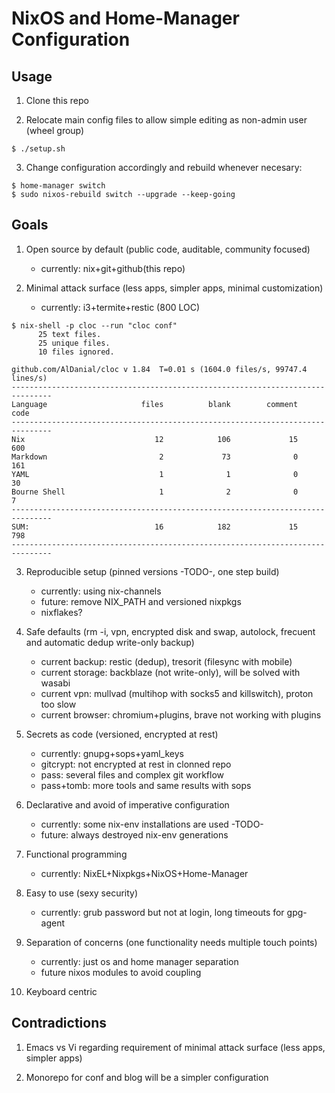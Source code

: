 # NixOS and Home-Manager Configuration

## Usage

1. Clone this repo

2. Relocate main config files to allow simple editing as non-admin
user (wheel group)
```
$ ./setup.sh
```

3. Change configuration accordingly and rebuild whenever necesary:
```
$ home-manager switch
$ sudo nixos-rebuild switch --upgrade --keep-going
```

## Goals

1. Open source by default (public code, auditable, community focused)
   - currently: nix+git+github(this repo)

2. Minimal attack surface (less apps, simpler apps, minimal customization)
   - currently: i3+termite+restic (800 LOC)
```
$ nix-shell -p cloc --run "cloc conf"
      25 text files.
      25 unique files.
      10 files ignored.

github.com/AlDanial/cloc v 1.84  T=0.01 s (1604.0 files/s, 99747.4 lines/s)
-------------------------------------------------------------------------------
Language                     files          blank        comment           code
-------------------------------------------------------------------------------
Nix                             12            106             15            600
Markdown                         2             73              0            161
YAML                             1              1              0             30
Bourne Shell                     1              2              0              7
-------------------------------------------------------------------------------
SUM:                            16            182             15            798
-------------------------------------------------------------------------------
```

3. Reproducible setup (pinned versions -TODO-, one step build)
   - currently: using nix-channels
   - future: remove NIX_PATH and versioned nixpkgs
   - nixflakes?

4. Safe defaults (rm -i, vpn, encrypted disk and swap, autolock,
frecuent and automatic dedup write-only backup)
   - current backup: restic (dedup), tresorit (filesync with mobile)
   - current storage: backblaze (not write-only), will be solved with wasabi
   - current vpn: mullvad (multihop with socks5 and killswitch), proton too slow
   - current browser: chromium+plugins, brave not working with plugins

5. Secrets as code (versioned, encrypted at rest)
   - currently: gnupg+sops+yaml_keys
   - gitcrypt: not encrypted at rest in clonned repo
   - pass: several files and complex git workflow
   - pass+tomb: more tools and same results with sops

6. Declarative and avoid of imperative configuration
   - currently: some nix-env installations are used -TODO-
   - future: always destroyed nix-env generations

7. Functional programming
   - currently: NixEL+Nixpkgs+NixOS+Home-Manager

8. Easy to use (sexy security)
   - currently: grub password but not at login, long timeouts for gpg-agent

9. Separation of concerns (one functionality needs multiple touch points)
   - currently: just os and home manager separation
   - future nixos modules to avoid coupling

10. Keyboard centric

## Contradictions

1. Emacs vs Vi regarding requirement of minimal attack surface (less apps,
simpler apps)

1. Monorepo for conf and blog will be a simpler configuration